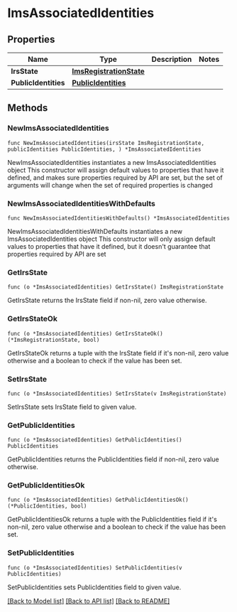 # ImsAssociatedIdentities

## Properties

Name | Type | Description | Notes
------------ | ------------- | ------------- | -------------
**IrsState** | [**ImsRegistrationState**](ImsRegistrationState.md) |  | 
**PublicIdentities** | [**PublicIdentities**](PublicIdentities.md) |  | 

## Methods

### NewImsAssociatedIdentities

`func NewImsAssociatedIdentities(irsState ImsRegistrationState, publicIdentities PublicIdentities, ) *ImsAssociatedIdentities`

NewImsAssociatedIdentities instantiates a new ImsAssociatedIdentities object
This constructor will assign default values to properties that have it defined,
and makes sure properties required by API are set, but the set of arguments
will change when the set of required properties is changed

### NewImsAssociatedIdentitiesWithDefaults

`func NewImsAssociatedIdentitiesWithDefaults() *ImsAssociatedIdentities`

NewImsAssociatedIdentitiesWithDefaults instantiates a new ImsAssociatedIdentities object
This constructor will only assign default values to properties that have it defined,
but it doesn't guarantee that properties required by API are set

### GetIrsState

`func (o *ImsAssociatedIdentities) GetIrsState() ImsRegistrationState`

GetIrsState returns the IrsState field if non-nil, zero value otherwise.

### GetIrsStateOk

`func (o *ImsAssociatedIdentities) GetIrsStateOk() (*ImsRegistrationState, bool)`

GetIrsStateOk returns a tuple with the IrsState field if it's non-nil, zero value otherwise
and a boolean to check if the value has been set.

### SetIrsState

`func (o *ImsAssociatedIdentities) SetIrsState(v ImsRegistrationState)`

SetIrsState sets IrsState field to given value.


### GetPublicIdentities

`func (o *ImsAssociatedIdentities) GetPublicIdentities() PublicIdentities`

GetPublicIdentities returns the PublicIdentities field if non-nil, zero value otherwise.

### GetPublicIdentitiesOk

`func (o *ImsAssociatedIdentities) GetPublicIdentitiesOk() (*PublicIdentities, bool)`

GetPublicIdentitiesOk returns a tuple with the PublicIdentities field if it's non-nil, zero value otherwise
and a boolean to check if the value has been set.

### SetPublicIdentities

`func (o *ImsAssociatedIdentities) SetPublicIdentities(v PublicIdentities)`

SetPublicIdentities sets PublicIdentities field to given value.



[[Back to Model list]](../README.md#documentation-for-models) [[Back to API list]](../README.md#documentation-for-api-endpoints) [[Back to README]](../README.md)


